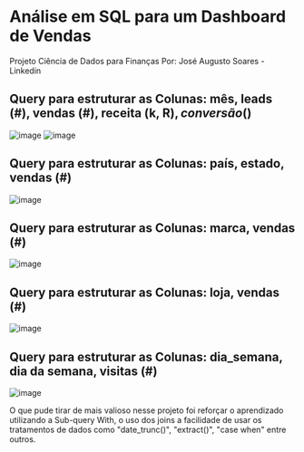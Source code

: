 # Análise em SQL para um Dashboard de Vendas

Projeto Ciência de Dados para Finanças
Por: José Augusto Soares - Linkedin

## Query para estruturar as Colunas: mês, leads (#), vendas (#), receita (k, R$), conversão (%), ticket médio (k, R$)


![image](https://github.com/user-attachments/assets/6838de37-0701-42f4-8fe9-00fd639b0950)
![image](https://github.com/user-attachments/assets/8f168d6b-dc3a-41bd-b490-a03085241fdb)


## Query para estruturar as Colunas: país, estado, vendas (#)


![image](https://github.com/user-attachments/assets/4ad3f45f-c6a9-4f5a-9514-13698821e0ce)


## Query para estruturar as Colunas: marca, vendas (#)


![image](https://github.com/user-attachments/assets/08bc6fe2-84e1-4f6c-9584-fc1d3aa69b53)


 ## Query para estruturar as Colunas: loja, vendas (#)


 ![image](https://github.com/user-attachments/assets/d60bcd0b-469f-4099-8ba6-bafdb3efb8a1)


 ## Query para estruturar as Colunas: dia_semana, dia da semana, visitas (#)


 ![image](https://github.com/user-attachments/assets/f9cd47e0-e340-4c92-83a3-c0e1c93336f3)



 O que pude tirar de mais valioso nesse projeto foi reforçar o aprendizado utilizando a Sub-query With, o uso dos joins a facilidade de usar os tratamentos de dados
 como "date_trunc()", "extract()", "case when" entre outros.

